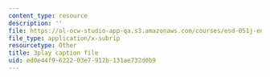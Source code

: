 ```yaml
---
content_type: resource
description: ''
file: https://ol-ocw-studio-app-qa.s3.amazonaws.com/courses/esd-051j-engineering-innovation-and-design-fall-2012/ed0e44f9622203e7912b131ae732d0b9_zY6Xf87GAyg.srt
file_type: application/x-subrip
resourcetype: Other
title: 3play caption file
uid: ed0e44f9-6222-03e7-912b-131ae732d0b9
---
```

